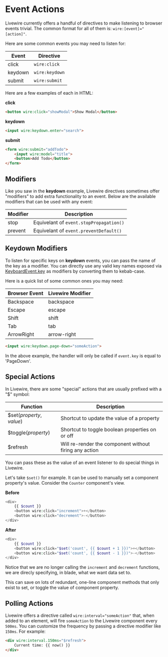 # Event Actions

Livewire currently offers a handful of directives to make listening to browser events trivial. The common format for all of them is: `wire:[event]="[action]"`.

Here are some common events you may need to listen for:

Event | Directive
--- | ---
click | `wire:click`
keydown | `wire:keydown`
submit | `wire:submit`

Here are a few examples of each in HTML:

**click**
```html
<button wire:click="showModal">Show Modal</button>
```

**keydown**
```html
<input wire:keydown.enter="search">
```

**submit**
```html
<form wire:submit="addTodo">
    <input wire:model="title">
    <button>Add Todo</button>
</form>
```

## Modifiers

Like you saw in the **keydown** example, Livewire directives sometimes offer "modifiers" to add extra functionality to an event. Below are the available modifiers that can be used with any event:

Modifier | Description
--- | ---
stop | Equivelant of `event.stopPropagation()`
prevent | Equivelant of `event.preventDefault()`

## Keydown Modifiers

To listen for specific keys on **keydown** events, you can pass the name of the key as a modifier. You can directly use any valid key names exposed via [KeyboardEvent.key](https://developer.mozilla.org/en-US/docs/Web/API/KeyboardEvent/key/Key_Values) as modifiers by converting them to kebab-case.

Here is a quick list of some common ones you may need:

Browser Event | Livewire Modifier
--- | ---
Backspace | backspace
Escape | escape
Shift | shift
Tab | tab
ArrowRight | arrow-right

```html
<input wire:keydown.page-down="someAction">
```

In the above example, the handler will only be called if `event.key` is equal to 'PageDown'.

## Special Actions
In Livewire, there are some "special" actions that are usually prefixed with a "$" symbol:

Function | Description
--- | ---
$set(_property_, _value_) | Shortcut to update the value of a property
$toggle(_property_) | Shortcut to toggle boolean properties on or off
$refresh | Will re-render the component without firing any action

You can pass these as the value of an event listener to do special things in Livewire.

Let's take `$set()` for example. It can be used to manually set a component property's value. Consider the `Counter` component's view.

**Before**
```php
<div>
    {{ $count }}
    <button wire:click="increment">+</button>
    <button wire:click="decrement">-</button>
</div>
```

**After**
```php
<div>
    {{ $count }}
    <button wire:click="$set('count', {{ $count + 1 }})">+</button>
    <button wire:click="$set('count', {{ $count - 1 }})">-</button>
</div>
```

Notice that we are no longer calling the `increment` and `decrement` functions, we are direcly specifying, in blade, what we want data set to.

This can save on lots of redundant, one-line component methods that only exist to set, or toggle the value of component property.

## Polling Actions
Livewire offers a directive called `wire:interval="someAction"` that, when added to an element, will fire `someAction` to the Livewire component every `500ms`. You can customize the frequency by passing a directive modifier like `150ms`. For example:

```html
<div wire:interval.150ms="$refresh">
    Current time: {{ now() }}
</div>
```
